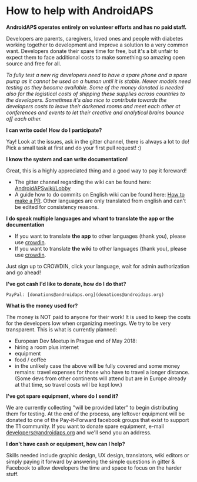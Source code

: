 # How to help with AndroidAPS

**AndroidAPS operates entirely on volunteer efforts and has no paid staff.**

Developers are parents, caregivers, loved ones and people with diabetes working together to development and improve a solution to a very common want.  Developers donate their spare time for free, but it's a bit unfair to expect them to face additional costs to make something so amazing open source and free for all.

_To fully test a new rig developers need to have a spare phone and a spare pump as it cannot be used on a human until it is stable.  Newer models need testing as they become available.  Some of the money donated is needed also for the logistical costs of shipping these supplies across countries to the developers.  Sometimes it's also nice to contribute towards the developers costs to leave their darkened rooms and meet each other at conferences and events to let their creative and analytical brains bounce off each other._

**I can write code! How do I participate?**  

Yay! Look at the issues, ask in the gitter channel, there is always a lot to do! 
Pick a small task at first and do your first pull request! :)

**I know the system and can write documentation!** 

Great, this is a highly appreciated thing and a good way to pay it foreward!

* The gitter channel regarding the wiki can be found here: [AndroidAPSwiki/Lobby](https://gitter.im/AndroidAPSwiki/Lobby)  
* A guide how to do commits on English wiki can be found here: [How to make a PR](../make-a-PR.md). Other languages are only translated from english and can't be edited for consistency reasons.

**I do speak multiple languages and whant to translate the app or the documentation** 

* If you want to translate **the app** to other languages (thank you), please use [crowdin](https://translations.androidaps.org).
* If you want to translate **the wiki** to other languages (thank you), please use [crowdin](https://wikitranslations.androidaps.org). 

Just sign up to CROWDIN, click your language, wait for admin authorization and go ahead!

**I've got cash I'd like to donate, how do I do that?**  

    PayPal: [donations@androidaps.org](donations@androidaps.org)  

**What is the money used for?** 

The money is NOT paid to anyone for their work! It is used to keep the costs for the developers low when organizing meetings. We try to be very transparent. This is what is currently planned:

* European Dev Meetup in Prague end of May 2018:
* hiring a room plus internet
* equipment
* food / coffee
* in the unlikely case the above will be fully covered and some money remains: travel expenses for those who have to travel a longer distance. (Some devs from other continents will attend but are in Europe already at that time, so travel costs will be kept low.)

**I've got spare equipment, where do I send it?** 

We are currently collecting "will be provided later" to begin distributing them for testing. At the end of the process, any leftover equipment will be donated to one of the Pay-it-Forward facebook groups that exist to support the T1 community. If you want to donate spare equipment, e-mail developers@androidaps.org and we'll send you an address.

**I don't have cash or equipment, how can I help?**

Skills needed include graphic design, UX design, translators, wiki editors or simply paying it forward by answering the simple questions in gitter & Facebook to allow developers the time and space to focus on the harder stuff.
